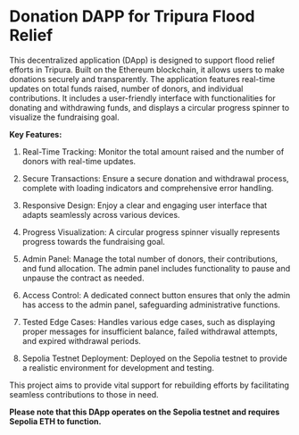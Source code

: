 # Donation DAPP for Tripura Flood Relief

This decentralized application (DApp) is designed to support flood relief efforts in Tripura. Built on the Ethereum blockchain, it allows users to make donations securely and transparently. The application features real-time updates on total funds raised, number of donors, and individual contributions. It includes a user-friendly interface with functionalities for donating and withdrawing funds, and displays a circular progress spinner to visualize the fundraising goal.

**Key Features:**

1. Real-Time Tracking: Monitor the total amount raised and the number of donors with real-time updates.

2. Secure Transactions: Ensure a secure donation and withdrawal process, complete with loading indicators and comprehensive error handling.

3. Responsive Design: Enjoy a clear and engaging user interface that adapts seamlessly across various devices.

4. Progress Visualization: A circular progress spinner visually represents progress towards the fundraising goal.

5. Admin Panel: Manage the total number of donors, their contributions, and fund allocation. The admin panel includes functionality to pause and unpause the contract as needed.

6. Access Control: A dedicated connect button ensures that only the admin has access to the admin panel, safeguarding administrative functions.

7. Tested Edge Cases: Handles various edge cases, such as displaying proper messages for insufficient balance, failed withdrawal attempts, and expired withdrawal periods.

8. Sepolia Testnet Deployment: Deployed on the Sepolia testnet to provide a realistic environment for development and testing.

This project aims to provide vital support for rebuilding efforts by facilitating seamless contributions to those in need. 

**Please note that this DApp operates on the Sepolia testnet and requires Sepolia ETH to function.**
 

